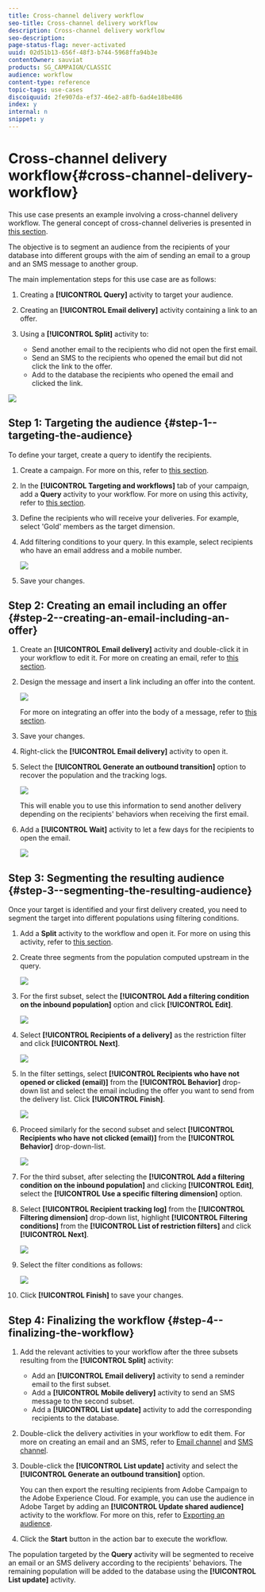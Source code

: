 ```yaml
---
title: Cross-channel delivery workflow
seo-title: Cross-channel delivery workflow
description: Cross-channel delivery workflow
seo-description: 
page-status-flag: never-activated
uuid: 02d51b13-656f-48f3-b744-5968ffa94b3e
contentOwner: sauviat
products: SG_CAMPAIGN/CLASSIC
audience: workflow
content-type: reference
topic-tags: use-cases
discoiquuid: 2fe907da-ef37-46e2-a8fb-6ad4e18be486
index: y
internal: n
snippet: y
---
```


# Cross-channel delivery workflow{#cross-channel-delivery-workflow}

This use case presents an example involving a cross-channel delivery workflow. The general concept of cross-channel deliveries is presented in [this section](../../workflow/using/cross-channel-deliveries.md).

The objective is to segment an audience from the recipients of your database into different groups with the aim of sending an email to a group and an SMS message to another group.

The main implementation steps for this use case are as follows:

1. Creating a **[!UICONTROL Query]** activity to target your audience.
1. Creating an **[!UICONTROL Email delivery]** activity containing a link to an offer.
1. Using a **[!UICONTROL Split]** activity to:

    * Send another email to the recipients who did not open the first email.
    * Send an SMS to the recipients who opened the email but did not click the link to the offer.
    * Add to the database the recipients who opened the email and clicked the link.

![](assets/wkf_cross-channel_7.png)

## Step 1: Targeting the audience {#step-1--targeting-the-audience}

To define your target, create a query to identify the recipients.

1. Create a campaign. For more on this, refer to [this section](../../campaign/using/setting-up-marketing-campaigns.md#creating-a-campaign).
1. In the **[!UICONTROL Targeting and workflows]** tab of your campaign, add a **Query** activity to your workflow. For more on using this activity, refer to [this section](../../workflow/using/query.md).
1. Define the recipients who will receive your deliveries. For example, select 'Gold' members as the target dimension.
1. Add filtering conditions to your query. In this example, select recipients who have an email address and a mobile number.

   ![](assets/wkf_cross-channel_3.png)

1. Save your changes.

## Step 2: Creating an email including an offer {#step-2--creating-an-email-including-an-offer}

1. Create an **[!UICONTROL Email delivery]** activity and double-click it in your workflow to edit it. For more on creating an email, refer to [this section](../../delivery/using/about-email-channel.md).
1. Design the message and insert a link including an offer into the content.

   ![](assets/wkf_cross-channel_1.png)

   For more on integrating an offer into the body of a message, refer to [this section](../../interaction/using/integrating-an-offer-via-the-wizard.md#delivering-with-a-call-to-the-offer-engine).

1. Save your changes.
1. Right-click the **[!UICONTROL Email delivery]** activity to open it.
1. Select the **[!UICONTROL Generate an outbound transition]** option to recover the population and the tracking logs.

   ![](assets/wkf_cross-channel_2.png)

   This will enable you to use this information to send another delivery depending on the recipients' behaviors when receiving the first email.

1. Add a **[!UICONTROL Wait]** activity to let a few days for the recipients to open the email.

   ![](assets/wkf_cross-channel_4.png)

## Step 3: Segmenting the resulting audience {#step-3--segmenting-the-resulting-audience}

Once your target is identified and your first delivery created, you need to segment the target into different populations using filtering conditions.

1. Add a **Split** activity to the workflow and open it. For more on using this activity, refer to [this section](../../workflow/using/split.md).
1. Create three segments from the population computed upstream in the query.

   ![](assets/wkf_cross-channel_6.png)

1. For the first subset, select the **[!UICONTROL Add a filtering condition on the inbound population]** option and click **[!UICONTROL Edit]**.

   ![](assets/wkf_cross-channel_8.png)

1. Select **[!UICONTROL Recipients of a delivery]** as the restriction filter and click **[!UICONTROL Next]**.

   ![](assets/wkf_cross-channel_9.png)

1. In the filter settings, select **[!UICONTROL Recipients who have not opened or clicked (email)]** from the **[!UICONTROL Behavior]** drop-down list and select the email including the offer you want to send from the delivery list. Click **[!UICONTROL Finish]**.

   ![](assets/wkf_cross-channel_10.png)

1. Proceed similarly for the second subset and select **[!UICONTROL Recipients who have not clicked (email)]** from the **[!UICONTROL Behavior]** drop-down-list.

   ![](assets/wkf_cross-channel_11.png)

1. For the third subset, after selecting the **[!UICONTROL Add a filtering condition on the inbound population]** and clicking **[!UICONTROL Edit]**, select the **[!UICONTROL Use a specific filtering dimension]** option.
1. Select **[!UICONTROL Recipient tracking log]** from the **[!UICONTROL Filtering dimension]** drop-down list, highlight **[!UICONTROL Filtering conditions]** from the **[!UICONTROL List of restriction filters]** and click **[!UICONTROL Next]**.

   ![](assets/wkf_cross-channel_12.png)

1. Select the filter conditions as follows:

   ![](assets/wkf_cross-channel_13.png)

1. Click **[!UICONTROL Finish]** to save your changes.

## Step 4: Finalizing the workflow {#step-4--finalizing-the-workflow}

1. Add the relevant activities to your workflow after the three subsets resulting from the **[!UICONTROL Split]** activity:

    * Add an **[!UICONTROL Email delivery]** activity to send a reminder email to the first subset.
    * Add a **[!UICONTROL Mobile delivery]** activity to send an SMS message to the second subset.
    * Add a **[!UICONTROL List update]** activity to add the corresponding recipients to the database.

1. Double-click the delivery activities in your workflow to edit them. For more on creating an email and an SMS, refer to [Email channel](../../delivery/using/about-email-channel.md) and [SMS channel](../../delivery/using/sms-channel.md).
1. Double-click the **[!UICONTROL List update]** activity and select the **[!UICONTROL Generate an outbound transition]** option.

   You can then export the resulting recipients from Adobe Campaign to the Adobe Experience Cloud. For example, you can use the audience in Adobe Target by adding an **[!UICONTROL Update shared audience]** activity to the workflow. For more on this, refer to [Exporting an audience](../../integrations/using/importing-and-exporting-audiences.md#exporting-an-audience).

1. Click the **Start** button in the action bar to execute the workflow.

The population targeted by the **Query** activity will be segmented to receive an email or an SMS delivery according to the recipients' behaviors. The remaining population will be added to the database using the **[!UICONTROL List update]** activity.
